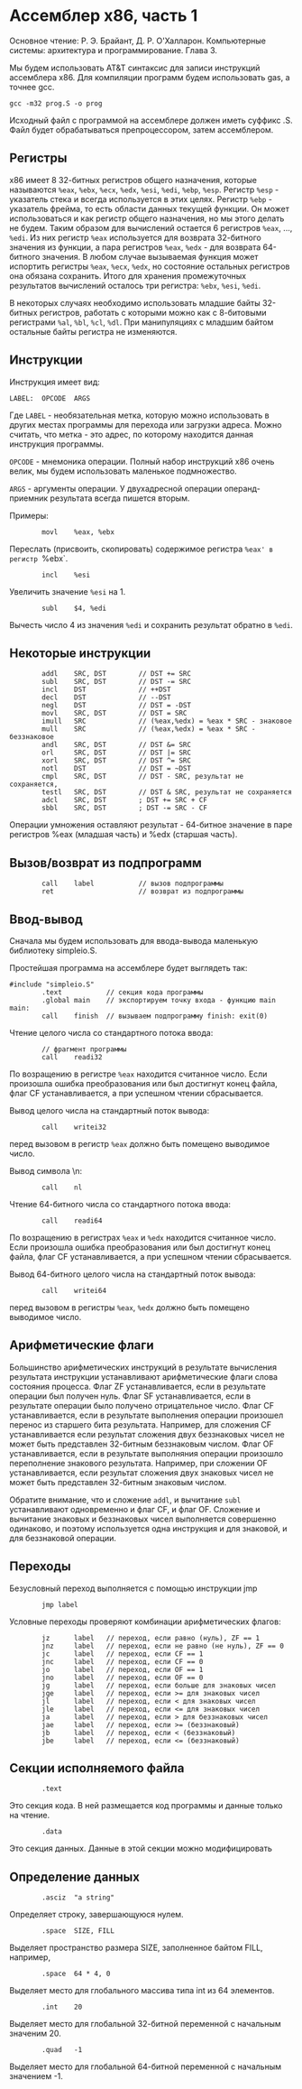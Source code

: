# Ассемблер x86, часть 1

Основное чтение: Р. Э. Брайант, Д. Р. О'Халларон. Компьютерные системы: архитектура и программирование. Глава 3.

Мы будем использовать AT&T синтаксис для записи инструкций ассемблера x86. Для компиляции программ будем использовать gas,
а точнее gcc.
```
gcc -m32 prog.S -o prog
```

Исходный файл с программой на ассемблере должен иметь суффикс .S. Файл будет обрабатываться препроцессором, затем ассемблером.

## Регистры

x86 имеет 8 32-битных регистров общего назначения, которые называются
`%eax`, `%ebx`, `%ecx`, `%edx`, `%esi`, `%edi`, `%ebp`, `%esp`.
Регистр `%esp` - указатель стека и всегда используется в этих целях.
Регистр `%ebp` - указатель фрейма, то есть области данных текущей функции.
Он может использоваться и как регистр общего назначения, но мы этого делать
не будем. Таким образом для вычислений остается 6 регистров `%eax`, ...,
`%edi`. Из них регистр `%eax` используется для возврата 32-битного
значения из функции, а пара регистров `%eax`, `%edx` - для возврата
64-битного значения. В любом случае вызываемая функция может испортить
регистры `%eax`, `%ecx`, `%edx`, но состояние остальных регистров она
обязана сохранить. Итого для хранения промежуточных результатов вычислений
осталось три регистра: `%ebx`, `%esi`, `%edi`.

В некоторых случаях необходимо использовать младшие байты 32-битных регистров,
работать с которыми можно как с 8-битовыми регистрами `%al`, `%bl`, `%cl`,
`%dl`. При манипуляциях с младшим байтом остальные байты регистра не
изменяются. 

## Инструкции

Инструкция имеет вид:
```
LABEL:  OPCODE  ARGS
```

Где `LABEL` - необязательная метка, которую можно использовать в других местах
программы для перехода или загрузки адреса. Можно считать, что метка - это
адрес, по которому находится данная инструкция программы.

`OPCODE` - мнемоника операции. Полный набор инструкций x86 очень велик,
мы будем использовать маленькое подмножество.

`ARGS` - аргументы операции. У двухадресной операции операнд-приемник
результата всегда пишется вторым.

Примеры:
```
        movl    %eax, %ebx
```
Переслать (присвоить, скопировать) содержимое регистра `%eax' в регистр `%ebx`.

```
        incl    %esi
```
Увеличить значение `%esi` на 1.

```
        subl    $4, %edi
```
Вычесть число 4 из значения `%edi` и сохранить результат обратно в `%edi`.

## Некоторые инструкции

```
        addl    SRC, DST        // DST += SRC
        subl    SRC, DST        // DST -= SRC
        incl    DST             // ++DST
        decl    DST             // --DST
        negl    DST             // DST = -DST
        movl    SRC, DST        // DST = SRC
        imull   SRC             // (%eax,%edx) = %eax * SRC - знаковое
        mull    SRC             // (%eax,%edx) = %eax * SRC - беззнаковое
        andl    SRC, DST        // DST &= SRC
        orl     SRC, DST        // DST |= SRC
        xorl    SRC, DST        // DST ^= SRC
        notl    DST             // DST = ~DST
        cmpl    SRC, DST        // DST - SRC, результат не сохраняется,
        testl   SRC, DST        // DST & SRC, результат не сохраняется
        adcl    SRC, DST        ; DST += SRC + CF
        sbbl    SRC, DST        ; DST -= SRC - CF
```

Операции умножения оставляют результат - 64-битное значение в паре регистров
%eax (младшая часть) и %edx (старшая часть).

## Вызов/возврат из подпрограмм

```
        call    label           // вызов подпрограммы
        ret                     // возврат из подпрограммы
```

## Ввод-вывод

Сначала мы будем использовать для ввода-вывода маленькую библиотеку simpleio.S.

Простейшая программа на ассемблере будет выглядеть так:
```
#include "simpleio.S"
        .text           // секция кода программы
        .global main    // экспортируем точку входа - функцию main
main:
        call    finish  // вызываем подпрограмму finish: exit(0)
```

Чтение целого числа со стандартного потока ввода:
```
        // фрагмент программы
        call    readi32
```
По возращению в регистре `%eax` находится считанное число. Если произошла
ошибка преобразования или был достигнут конец файла, флаг CF устанавливается,
а при успешном чтении сбрасывается.

Вывод целого числа на стандартный поток вывода:
```
        call    writei32
```
перед вызовом в регистр `%eax` должно быть помещено выводимое число.

Вывод символа \n:
```
        call    nl
```

Чтение 64-битного числа со стандартного потока ввода:
```
        call    readi64
```
По возращению в регистрах `%eax` и `%edx` находится считанное число.
Если произошла ошибка преобразования или был достигнут конец файла,
флаг CF устанавливается,
а при успешном чтении сбрасывается.

Вывод 64-битного целого числа на стандартный поток вывода:
```
        call    writei64
```
перед вызовом в регистры `%eax`, `%edx` должно быть помещено выводимое число.

## Арифметические флаги

Большинство арифметических инструкций в результате вычисления результата
инструкции устанавливают арифметические флаги слова состояния процесса.
Флаг ZF устанавливается, если в результате операции был получен нуль.
Флаг SF устанавливается, если в результате операции было получено
отрицательное число.
Флаг CF устанавливается, если в результате выполнения операции произошел
перенос из старшего бита результата. Например, для сложения CF устанавливается
если результат сложения двух беззнаковых чисел не может быть представлен
32-битным беззнаковым числом.
Флаг OF устанавливается, если в результате выполняния операции произошло
переполнение знакового результата. Например, при сложении OF устанавливается,
если результат сложения двух знаковых чисел не может быть представлен
32-битным знаковым числом.

Обратите внимание, что и сложение `addl`, и вычитание `subl` устанавливают
одновременно и флаг CF, и флаг OF. Сложение и вычитание знаковых и беззнаковых
чисел выполняется совершенно одинаково, и поэтому используется одна инструкция
и для знаковой, и для беззнаковой операции.

## Переходы

Безусловный переход выполняется с помощью инструкции jmp
```
        jmp label
```

Условные переходы проверяют комбинации арифметических флагов:
```
        jz      label   // переход, если равно (нуль), ZF == 1
        jnz     label   // переход, если не равно (не нуль), ZF == 0
        jc      label   // переход, если CF == 1
        jnc     label   // переход, если CF == 0
        jo      label   // переход, если OF == 1
        jno     label   // переход, если OF == 0
        jg      label   // переход, если больше для знаковых чисел
        jge     label   // переход, если >= для знаковых чисел
        jl      label   // переход, если < для знаковых чисел
        jle     label   // переход, если <= для знаковых чисел
        ja      label   // переход, если > для беззнаковых чисел
        jae     label   // переход, если >= (беззнаковый)
        jb      label   // переход, если < (беззнаковый)
        jbe     label   // переход, если <= (беззнаковый)
```

## Секции исполняемого файла

```
        .text
```
Это секция кода. В ней размещается код программы и данные только на чтение.

```
        .data
```
Это секция данных. Данные в этой секции можно модифицировать

## Определение данных

```
        .asciz  "a string"
```

Определяет строку, завершающуюся нулем.

```
        .space  SIZE, FILL
```
Выделяет пространство размера SIZE, заполненное байтом FILL, например,
```
        .space  64 * 4, 0
```
Выделяет место для глобального массива типа int из 64 элементов.

```
        .int    20
```
Выделяет место для глобальной 32-битной переменной с начальным значеним 20.

```
        .quad   -1
```
Выделяет место для глобальной 64-битной переменной с начальным значением -1.
